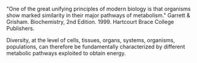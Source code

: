 "One of the great unifying principles of modern biology is that organisms show marked similarity in their major pathways of metabolism." Garrett & Grisham. Biochemistry, 2nd Edition. 1999. Hartcourt Brace College Publishers.

Diversity, at the level of cells, tissues, organs, systems, organisms, populations, can therefore be fundamentally characterized by different metabolic pathways exploited to obtain energy. 

